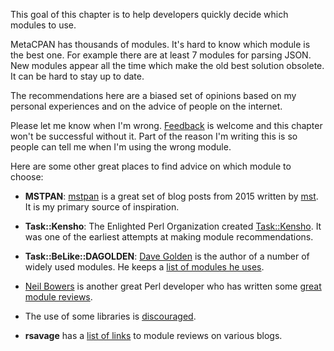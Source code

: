 This goal of this chapter is to help developers quickly decide which modules to
use.  

MetaCPAN has thousands of modules. It's hard to know which module is the
best one.  For example there are at least 7 modules for parsing JSON.  New
modules appear all the time which make the old best solution obsolete.  It can
be hard to stay up to date.

The recommendations here are a biased set of opinions based on my personal
experiences and on the advice of people on the internet.

Please let me know when I'm wrong.
[Feedback](https://github.com/kablamo/mvp.kablamo.org/issues) is welcome and
this chapter won't be successful without it.  Part of the reason I'm writing
this is so people can tell me when I'm using the wrong module.

Here are some other great places to find advice on which module to choose:

- **MSTPAN**: [mstpan](http://blog.kablamo.org/2015/09/08/mstpan/) is a great
  set of blog posts from 2015 written by
[mst](https://shadow.cat/blog/matt-s-trout/).  It is my primary source of
inspiration. 
<!--
 and I have stolen liberally and shamelessly from it.  I wanted to
make that resource available in a more discoverable format that could be
maintained via github and the community.
-->

- **Task::Kensho**: The Enlighted Perl Organization created
[Task::Kensho](https://metacpan.org/pod/Task::Kensho). It was one of the
earliest attempts at making module recommendations.  

- **Task::BeLike::DAGOLDEN**: [Dave Golden](http://www.dagolden.com/) is the author
  of a number of widely used modules.  He keeps a [list of modules he
uses](https://metacpan.org/pod/Task::BeLike::DAGOLDEN).

- [Neil Bowers](http://neilb.org) is another great Perl
  developer who has written some [great module
reviews](http://neilb.org/reviews/).

- The use of some libraries is
[discouraged](https://metacpan.org/pod/Perl::Critic::Policy::Freenode::DiscouragedModules).


- **rsavage** has a [list of links](https://savage.net.au/Module-reviews.html) to module reviews on various blogs. 
